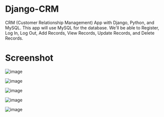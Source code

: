 # Django-CRM
 CRM (Customer Relationship Management) App with Django, Python, and MySQL.
 This app will use MySQL for the database.  We'll be able to Register, Log In, Log Out, Add Records, View Records, Update Records, and Delete Records.
 
 # Screenshot
 
 ![image](https://github.com/geek-anish/Django-CRM/assets/51984675/95746704-4a27-49d6-8157-3f8ef9ff5a3d)


![image](https://github.com/geek-anish/Django-CRM/assets/51984675/878604ec-087f-4d2e-a70c-f8374542444f)


![image](https://github.com/geek-anish/Django-CRM/assets/51984675/fe1cbe27-42ff-4e7d-a9f3-1efd72ba7e2c)


![image](https://github.com/geek-anish/Django-CRM/assets/51984675/02d97860-4647-4ddc-a780-ad20787d4b49)


![image](https://github.com/geek-anish/Django-CRM/assets/51984675/3ce5de4c-e521-437d-a00d-c24711afd94a)


